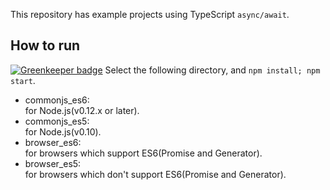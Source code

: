 
This repository has example projects using TypeScript `async/await`.

## How to run

[![Greenkeeper badge](https://badges.greenkeeper.io/Quramy/ts-async-await-example.svg)](https://greenkeeper.io/)
Select the following directory, and `npm install; npm start`.

+ commonjs_es6:  
for Node.js(v0.12.x or later).
+ commonjs_es5:  
for Node.js(v0.10).
+ browser_es6:  
for browsers which support ES6(Promise and Generator).
+ browser_es5:  
for browsers which don't support ES6(Promise and Generator).

